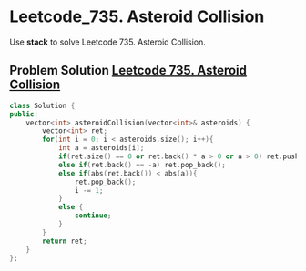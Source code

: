 # Leetcode_735. Asteroid Collision


Use **stack** to solve Leetcode 735. Asteroid Collision.
<!--more-->


## Problem Solution [Leetcode 735. Asteroid Collision](https://leetcode.com/problems/asteroid-collision/)

```cpp
class Solution {
public:
    vector<int> asteroidCollision(vector<int>& asteroids) {
        vector<int> ret;
        for(int i = 0; i < asteroids.size(); i++){
            int a = asteroids[i];
            if(ret.size() == 0 or ret.back() * a > 0 or a > 0) ret.push_back(a);
            else if(ret.back() == -a) ret.pop_back();
            else if(abs(ret.back()) < abs(a)){
                ret.pop_back();
                i -= 1;
            }
            else {
                continue;
            }
        }
        return ret;
    }
};
```
